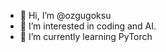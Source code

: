 - 👋 Hi, I’m @ozgugoksu
- 👀 I’m interested in coding and AI.
- 🌱 I’m currently learning PyTorch


<!---
ozgugoksu/ozgugoksu is a ✨ special ✨ repository because its `README.md` (this file) appears on your GitHub profile.
You can click the Preview link to take a look at your changes.
--->
